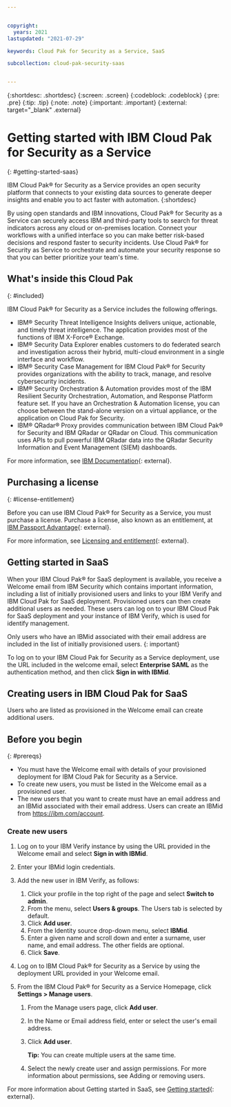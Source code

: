 ```yaml
---


copyright:
  years: 2021
lastupdated: "2021-07-29"

keywords: Cloud Pak for Security as a Service, SaaS

subcollection: cloud-pak-security-saas


---
```


{:shortdesc: .shortdesc}
{:screen: .screen} 
{:codeblock: .codeblock} 
{:pre: .pre} 
{:tip: .tip} 
{:note: .note} 
{:important: .important}
{:external: target="_blank" .external}

# Getting started with IBM Cloud Pak for Security as a Service
{: #getting-started-saas}

IBM Cloud Pak® for Security as a Service provides an open security platform that connects to your existing data sources to generate deeper insights and enable you to act faster with automation.
{:shortdesc}

By using open standards and IBM innovations, Cloud Pak® for Security as a Service can securely access IBM and third-party tools to search for threat indicators across any cloud or on-premises location. Connect your workflows with a unified interface so you can make better risk-based decisions and respond faster to security incidents. Use Cloud Pak® for Security as Service to orchestrate and automate your security response so that you can better prioritize your team's time.

## What's inside this Cloud Pak
{: #included}

IBM Cloud Pak® for Security as a Service includes the following offerings.
- IBM® Security Threat Intelligence Insights delivers unique, actionable, and timely threat intelligence. The application provides most of the functions of IBM X-Force® Exchange.
- IBM® Security Data Explorer enables customers to do federated search and investigation across their hybrid, multi-cloud environment in a single interface and workflow.
- IBM® Security Case Management for IBM Cloud Pak® for Security provides organizations with the ability to track, manage, and resolve cybersecurity incidents.
- IBM® Security Orchestration & Automation provides most of the IBM Resilient Security Orchestration, Automation, and Response Platform feature set. If you have an Orchestration & Automation license, you can choose between the stand-alone version on a virtual appliance, or the application on Cloud Pak for Security.
- IBM® QRadar® Proxy provides communication between IBM Cloud Pak® for Security and IBM QRadar or QRadar on Cloud. This communication uses APIs to pull powerful IBM QRadar data into the QRadar Security Information and Event Management (SIEM) dashboards.

For more information, see [IBM Documentation](https://www.ibm.com/docs/en/cloud-paks/cp-security/cloud){: external}.

## Purchasing a license
{: #license-entitlement}

Before you can use IBM Cloud Pak® for Security as a Service, you must purchase a license. Purchase a license, also known as an entitlement, at [IBM Passport Advantage](https://www.ibm.com/software/passportadvantage/index.html){: external}.

For more information, see [Licensing and entitlement](https://www.ibm.com/docs/en/cloud-paks/cp-security/1.7.0?topic=only-licensing){: external}.

## Getting started in SaaS
When your IBM Cloud Pak® for SaaS deployment is available, you receive a Welcome email from IBM Security which contains important information, including a list of initially provisioned users and links to your IBM Verify and IBM Cloud Pak for SaaS deployment.
Provisioned users can then create additional users as needed. These users can log on to your IBM Cloud Pak for SaaS deployment and your instance of IBM Verify, which is used for identify management.

Only users who have an IBMid associated with their email address are included in the list of initially provisioned users.
{: important}

To log on to your IBM Cloud Pak for Security as a Service deployment, use the URL included in the welcome email, select **Enterprise SAML** as the authentication method, and then click **Sign in with IBMid**.

## Creating users in IBM Cloud Pak for SaaS
Users who are listed as provisioned in the Welcome email can create additional users. 

## Before you begin
{: #prereqs}

*  You must have the Welcome email with details of your provisioned deployment for IBM Cloud Pak for Security as a Service.
*  To create new users, you must be listed in the Welcome email as a provisioned user.
*  The new users that you want to create must have an email address and an IBMid associated with their email address. Users can create an IBMid from https://ibm.com/account.

### Create new users

1. Log on to your IBM Verify instance by using the URL provided in the Welcome email and select **Sign in with IBMid**.
2. Enter your IBMid login credentials. 
3. Add the new user in IBM Verify, as follows:

    1. Click your profile in the top right of the page and select **Switch to admin**.
    1. From the menu, select **Users & groups**. The Users tab is selected by default.
    1. Click **Add user**.
    1. From the Identity source drop-down menu, select **IBMid**.
    1. Enter a given name and scroll down and enter a surname, user name, and email address. The other fields are optional.
    1. Click **Save**.
4. Log on to IBM Cloud Pak® for Security as a Service by using the deployment URL provided in your Welcome email.
5. From the IBM Cloud Pak® for Security as a Service Homepage, click **Settings > Manage users**. 

    1. From the Manage users page, click **Add user**.
    1. In the Name or Email address field, enter or select the user's email address.
    1. Click **Add user**.

        **Tip:** You can create multiple users at the same time.

    1. Select the newly create user and assign permissions. For more information about permissions, see Adding or removing users.
    
For more information about Getting started in SaaS, see [Getting started](https://www.ibm.com/docs/en/cloud-paks/cp-security/cloud?topic=getting-started){: external}.
